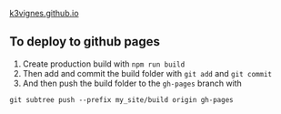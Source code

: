 [k3vignes.github.io](https://k3vignes.github.io)
## To deploy to github pages 
1. Create production build with `npm run build`
2. Then add and commit the build folder with `git add` and `git commit`
3. And then push the build folder to the `gh-pages` branch with
```cassandraql
git subtree push --prefix my_site/build origin gh-pages
```
